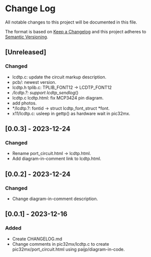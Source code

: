 # Change Log
All notable changes to this project will be documented in this file.

The format is based on [Keep a Changelog](http://keepachangelog.com/)
and this project adheres to [Semantic Versioning](http://semver.org/).

## [Unreleased]
### Changed
- lcdtp.c: update the circuit markup description.
- pcb/: newest version.
- lcdtp.h tplib.c: TPLIB_FONT12 -> LCDTP_FONT12
- */lcdtp.?: support lcdtp_sendlog*()
- lcdtp.c lcdtp.html: fix MCP3424 pin diagram.
- add photos.
- */lcdtp.?: fontid -> struct lcdtp_font_struct *font.
- x11/lcdtp.c: usleep in gettp() as hardware wait in pic32mx.

## [0.0.3] - 2023-12-24
### Changed
- Rename port_circuit.html -> lcdtp.html.
- Add diagram-in-comment link to lcdtp.html.

## [0.0.2] - 2023-12-24
### Changed
- Change diagram-in-comment description.

## [0.0.1] - 2023-12-16
### Added 
- Create CHANGELOG.md
- Change comments in pic32mx/lcdtp.c to create pic32mx/port_circuit.html using paijp/diagram-in-code.
